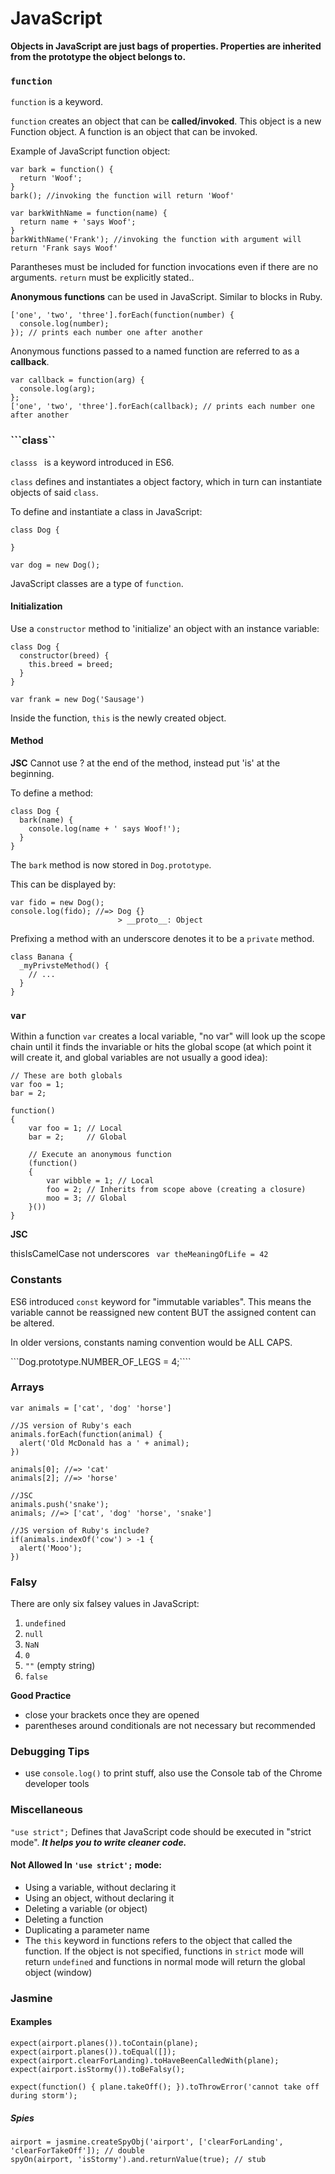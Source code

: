 # JavaScript

**Objects in JavaScript are just bags of properties. Properties are inherited from the prototype the object belongs to.**

### ```function``` 

```function``` is a keyword.

```function``` creates an object that can be **called/invoked**. This object is a new Function object. A function is an object that can be invoked.

Example of JavaScript function object:
```
var bark = function() {
  return 'Woof';
}
bark(); //invoking the function will return 'Woof'

var barkWithName = function(name) {
  return name + 'says Woof';
}
barkWithName('Frank'); //invoking the function with argument will return 'Frank says Woof'
```
Parantheses must be included for function invocations even if there are no arguments.
```return``` must be explicitly stated..

**Anonymous functions** can be used in JavaScript. Similar to blocks in Ruby.
```
['one', 'two', 'three'].forEach(function(number) {
  console.log(number);
}); // prints each number one after another
```
Anonymous functions passed to a named function are referred to as a **callback**.
```
var callback = function(arg) {
  console.log(arg);
};
['one', 'two', 'three'].forEach(callback); // prints each number one after another
```

### ```class``

```classs ``` is a keyword introduced in ES6.

```class``` defines and instantiates a object factory, which in turn can instantiate objects of said ```class```.

To define and instantiate a class in JavaScript:
```
class Dog {

}

var dog = new Dog();
```

JavaScript classes are a type of ```function```.

#### Initialization

Use a ```constructor``` method to 'initialize' an object with an instance variable:
```
class Dog {
  constructor(breed) {
    this.breed = breed;
  }
}

var frank = new Dog('Sausage')
```
Inside the function, ```this``` is the newly created object.

#### Method

**JSC**
Cannot use ? at the end of the method, instead put 'is' at the beginning.

To define a method:
```
class Dog {
  bark(name) {
    console.log(name + ' says Woof!');
  }
}
```
The ```bark``` method is now stored in ```Dog.prototype```. 

This can be displayed by:
```
var fido = new Dog();
console.log(fido); //=> Dog {}
                        > __proto__: Object
```

Prefixing a method with an underscore denotes it to be a ```private``` method.
```
class Banana {
  _myPrivsteMethod() {
    // ...
  }
}
```

### ```var```

Within a function ```var``` creates a local variable, "no var" will look up the scope chain until it finds the invariable or hits the global scope (at which point it will create it, and global variables are not usually a good idea):

```
// These are both globals
var foo = 1;
bar = 2;

function()
{
    var foo = 1; // Local
    bar = 2;     // Global

    // Execute an anonymous function
    (function()
    {
        var wibble = 1; // Local
        foo = 2; // Inherits from scope above (creating a closure)
        moo = 3; // Global
    }())
}
```

**JSC**

thisIsCamelCase not underscores
``` var theMeaningOfLife = 42```

### Constants

ES6 introduced ```const``` keyword for "immutable variables". This means the variable cannot be reassigned new content BUT the assigned content can be altered.

In older versions, constants naming convention would be ALL CAPS.

```Dog.prototype.NUMBER_OF_LEGS = 4;````

### Arrays
```
var animals = ['cat', 'dog' 'horse']

//JS version of Ruby's each
animals.forEach(function(animal) {
  alert('Old McDonald has a ' + animal);
})

animals[0]; //=> 'cat'
animals[2]; //=> 'horse'

//JSC
animals.push('snake');
animals; //=> ['cat', 'dog' 'horse', 'snake']

//JS version of Ruby's include?
if(animals.indexOf('cow') > -1 {
  alert('Mooo');
})
```
### Falsy

There are only six falsey values in JavaScript:
1. ```undefined```
2. ```null``` 
3. ```NaN```
4. ```0```
5. ```""``` (empty string)
6. ```false```

**Good Practice**
- close your brackets once they are opened
- parentheses around conditionals are not necessary but recommended

### Debugging Tips
- use ```console.log()``` to print stuff, also use the Console tab of the Chrome developer tools

### Miscellaneous

```"use strict";``` Defines that JavaScript code should be executed in "strict mode". ***It helps you to write cleaner code.***

#### Not Allowed In ```'use strict';``` mode:
- Using a variable, without declaring it
- Using an object, without declaring it
- Deleting a variable (or object)
- Deleting a function
- Duplicating a parameter name
- The ```this``` keyword in functions refers to the object that called the function. If the object is not specified, functions in ```strict``` mode will return ```undefined``` and functions in normal mode will return the global object (window)

### Jasmine

#### Examples
```
expect(airport.planes()).toContain(plane);
expect(airport.planes()).toEqual([]);
expect(airport.clearForLanding).toHaveBeenCalledWith(plane);
expect(airport.isStormy()).toBeFalsy();

expect(function() { plane.takeOff(); }).toThrowError('cannot take off during storm');
```

##### Spies
```
airport = jasmine.createSpyObj('airport', ['clearForLanding', 'clearForTakeOff']); // double
spyOn(airport, 'isStormy').and.returnValue(true); // stub
```






